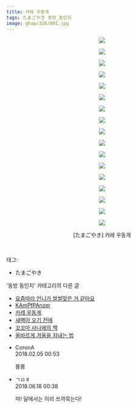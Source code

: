 ```yaml
---
title: 카레 우동게
tags: たまごやき 동방_동인지
image: ghap/326/001.jpg
---
```

<div class="article">
<p style="text-align: center; clear: none; float: none;"><img src="{{ site.nasurl }}/ghap/326/001.jpg"/></p>
<p style="text-align: center; clear: none; float: none;"><img src="{{ site.nasurl }}/ghap/326/002.jpg"/></p>
<p style="text-align: center; clear: none; float: none;"><img src="{{ site.nasurl }}/ghap/326/003.jpg"/></p>
<p style="text-align: center; clear: none; float: none;"><img src="{{ site.nasurl }}/ghap/326/004.jpg"/></p>
<p style="text-align: center; clear: none; float: none;"><img src="{{ site.nasurl }}/ghap/326/005.jpg"/></p>
<p style="text-align: center; clear: none; float: none;"><img src="{{ site.nasurl }}/ghap/326/006.jpg"/></p>
<p style="text-align: center; clear: none; float: none;"><img src="{{ site.nasurl }}/ghap/326/007.jpg"/></p>
<p style="text-align: center; clear: none; float: none;"><img src="{{ site.nasurl }}/ghap/326/008.jpg"/></p>
<p style="text-align: center; clear: none; float: none;"><img src="{{ site.nasurl }}/ghap/326/009.jpg"/></p>
<p style="text-align: center; clear: none; float: none;"><img src="{{ site.nasurl }}/ghap/326/010.jpg"/></p>
<p style="text-align: center; clear: none; float: none;"><img src="{{ site.nasurl }}/ghap/326/011.jpg"/></p>
<p style="text-align: center; clear: none; float: none;"><img src="{{ site.nasurl }}/ghap/326/012.jpg"/></p>
<p style="text-align: center; clear: none; float: none;"><img src="{{ site.nasurl }}/ghap/326/013.jpg"/></p>
<p style="text-align: center; clear: none; float: none;"><img src="{{ site.nasurl }}/ghap/326/014.jpg"/></p>
<p style="text-align: center; clear: none; float: none;"><img src="{{ site.nasurl }}/ghap/326/015.jpg"/></p>
<p style="text-align: center; clear: none; float: none;"><img src="{{ site.nasurl }}/ghap/326/016.jpg"/></p>
<p style="text-align: center; clear: none; float: none;"><img src="{{ site.nasurl }}/ghap/326/017.jpg"/></p>
<p style="text-align: center; clear: none; float: none;">[たまごやき] 카레 우동게</p>
<p style="text-align: center; clear: none; float: none;"><br/></p>
</div><div class="tagTrail">
<p>태그: </p>
<ul>
<li>たまごやき</li>
</ul>
</div><div class="another">
<p>'동방 동인지' 카테고리의 다른 글</p>
<ul>
<li><a href="/2016-06-20-ghap_328">요즘따라 언니가 쌀쌀맞은 거 같아요</a></li>
<li><a href="/2016-06-20-ghap_327">KAmPfPAnzer</a></li>
<li><a href="/2016-06-20-ghap_326">카레 우동게</a></li>
<li><a href="/2016-06-20-ghap_323">새벽이 오기 전에</a></li>
<li><a href="/2016-06-20-ghap_322">꼬꼬마 사나에의 책</a></li>
<li><a href="/2016-06-20-ghap_321">올바르게 겨울을 지내는 법</a></li>
</ul>
</div><div class="cb_module cb_fluid">
<div class="cb_wrt cb_profile">
<div class="comment">
<ul>
<li class="cb_thumb_off" id="comment15191979">
<div class="cb_comment_area">
<div class="cb_info_area">
<div class="cb_section">
<span class="cb_nick_name">CoronA</span>
</div>
<div class="cb_section">
<span class="cb_date">2018.02.05 00:53 </span>
</div>
</div>
<div class="cb_dsc_comment">
<p class="cb_dsc">
											묭묭
										</p>
</div>
</div></li>
<li class="cb_thumb_off" id="comment15272002">
<div class="cb_comment_area">
<div class="cb_info_area">
<div class="cb_section">
<span class="cb_nick_name">ㄱㅁㅎ</span>
</div>
<div class="cb_section">
<span class="cb_date">2018.06.18 00:38 </span>
</div>
</div>
<div class="cb_dsc_comment">
<p class="cb_dsc">
											마! 달에서는 이리 쓰까묵는다!
										</p>
</div>
</div></li>
</ul>
</div>
</div><!-- commentList close -->
</div>